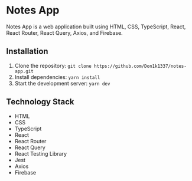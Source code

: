# Notes App

Notes App is a web application built using HTML, CSS, TypeScript, React, React Router, React Query, Axios, and Firebase.

## Installation

1. Clone the repository: `git clone https://github.com/Don1k1337/notes-app.git`
2. Install dependencies: `yarn install`
3. Start the development server: `yarn dev`

## Technology Stack

- HTML
- CSS
- TypeScript
- React
- React Router
- React Query
- React Testing Library
- Jest
- Axios
- Firebase
